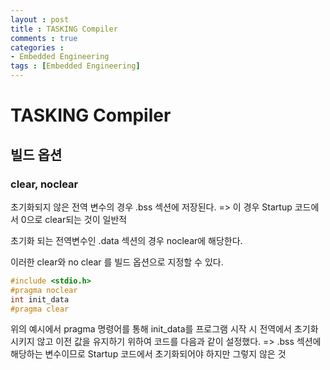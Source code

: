```yaml
---
layout : post
title : TASKING Compiler
comments : true
categories : 
- Embedded Engineering
tags : [Embedded Engineering]
---
```

# TASKING Compiler


## 빌드 옵션

### clear, noclear

초기화되지 않은 전역 변수의 경우 .bss 섹션에 저장된다.
=> 이 경우 Startup 코드에서 0으로 clear되는 것이 일반적

초기화 되는 전역변수인 .data 섹션의 경우 noclear에 해당한다.

이러한 clear와 no clear 를 빌드 옵션으로 지정할 수 있다.

```c
#include <stdio.h>
#pragma noclear
int init_data
#pragma clear
```

위의 예시에서 pragma 명령어를 통해 init_data를 프로그램 시작 시 전역에서 초기화 시키지 않고 이전 값을 유지하기 위하여 코드를 
다음과 같이 설정했다.
=> .bss 섹션에 해당하는 변수이므로 Startup 코드에서 초기화되어야 하지만 그렇지 않은 것
